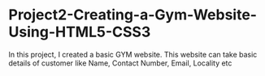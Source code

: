 # Project2-Creating-a-Gym-Website-Using-HTML5-CSS3
In this project, I created a basic GYM website. This website can take basic details of customer like Name, Contact Number, Email, Locality etc

